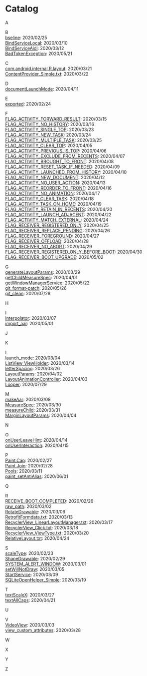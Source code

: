 # Catalog

A

B
<br/>
[bseline](https://github.com/afunx/AndroidDairy/blob/master/2020/02/25/baseline.txt):  2020/02/25
<br/>
[BindServiceLocal](https://github.com/afunx/AndroidDairy/blob/master/2020/03/10/BindServiceLocal.txt): 2020/03/10
<br/>
[BindServiceAidl](https://github.com/afunx/AndroidDairy/blob/master/2020/03/12/BindServiceAidl.txt): 2020/03/12
<br/>
[BadTokenException](https://github.com/afunx/AndroidDairy/blob/master/2020/05/21/BadTokenException.txt): 2020/05/21

C
<br/>
[com.android.internal.R.layout](https://github.com/afunx/AndroidDairy/blob/master/2020/03/21/com.android.internal.R.layout.txt):  2020/03/21
<br/>
[ContentProvider_Simple.txt](https://github.com/afunx/AndroidDairy/blob/master/2020/03/22/ContentProvider_Simple.txt):  2020/03/22

D
<br/>
[documentLaunchMode](https://github.com/afunx/AndroidDairy/blob/master/2020/04/11/documentLaunchMode.txt):  2020/04/11

E
<br/>
[exported](https://github.com/afunx/AndroidDairy/blob/master/2020/02/24/exported.txt):  2020/02/24

F
<br/>
[FLAG_ACTIVITY_FORWARD_RESULT](https://github.com/afunx/AndroidDairy/blob/master/2020/03/15/FLAG_ACTIVITY_FORWARD_RESULT.txt):  2020/03/15
<br/>
[FLAG_ACTIVITY_NO_HISTORY](https://github.com/afunx/AndroidDairy/blob/master/2020/03/16/FLAG_ACTIVITY_NO_HISTORY.txt):  2020/03/16
<br/>
[FLAG_ACTIVITY_SINGLE_TOP](https://github.com/afunx/AndroidDairy/blob/master/2020/03/23/FLAG_ACTIVITY_SINGLE_TOP.txt):  2020/03/23
<br/>
[FLAG_ACTIVITY_NEW_TASK](https://github.com/afunx/AndroidDairy/blob/master/2020/03/24/FLAG_ACTIVITY_NEW_TASK.txt):  2020/03/24
<br/>
[FLAG_ACTIVITY_MULTIPLE_TASK](https://github.com/afunx/AndroidDairy/blob/master/2020/03/25/FLAG_ACTIVITY_MULTIPLE_TASK.txt):  2020/03/25
<br/>
[FLAG_ACTIVITY_CLEAR_TOP](https://github.com/afunx/AndroidDairy/blob/master/2020/04/05/FLAG_ACTIVITY_CLEAR_TOP.txt):  2020/04/05
<br/>
[FLAG_ACTIVITY_PREVIOUS_IS_TOP](https://github.com/afunx/AndroidDairy/blob/master/2020/04/06/FLAG_ACTIVITY_PREVIOUS_IS_TOP.txt):  2020/04/06
<br/>
[FLAG_ACTIVITY_EXCLUDE_FROM_RECENTS](https://github.com/afunx/AndroidDairy/blob/master/2020/04/07/FLAG_ACTIVITY_EXCLUDE_FROM_RECENTS.txt): 2020/04/07
<br/>
[FLAG_ACTIVITY_BROUGHT_TO_FRONT](https://github.com/afunx/AndroidDairy/blob/master/2020/04/08/FLAG_ACTIVITY_BROUGHT_TO_FRONT.txt):  2020/04/08
<br/>
[FLAG_ACTIVITY_RESET_TASK_IF_NEEDED](https://github.com/afunx/AndroidDairy/blob/master/2020/04/09/FLAG_ACTIVITY_RESET_TASK_IF_NEEDED.txt):  2020/04/09
<br/>
[FLAG_ACTIVITY_LAUNCHED_FROM_HISTORY](https://github.com/afunx/AndroidDairy/blob/master/2020/04/10/FLAG_ACTIVITY_LAUNCHED_FROM_HISTORY.txt):  2020/04/10
<br/>
[FLAG_ACTIVITY_NEW_DOCUMENT](https://github.com/afunx/AndroidDairy/blob/master/2020/04/12/FLAG_ACTIVITY_NEW_DOCUMENT.txt):  2020/04/12
<br/>
[FLAG_ACTIVITY_NO_USER_ACTION](https://github.com/afunx/AndroidDairy/blob/master/2020/04/13/FLAG_ACTIVITY_NO_USER_ACTION.txt):  2020/04/13
<br/>
[FLAG_ACTIVITY_REORDER_TO_FRONT](https://github.com/afunx/AndroidDairy/blob/master/2020/04/16/FLAG_ACTIVITY_REORDER_TO_FRONT.txt):  2020/04/16
<br/>
[FLAG_ACTIVITY_NO_ANIMATION](https://github.com/afunx/AndroidDairy/blob/master/2020/04/17/FLAG_ACTIVITY_NO_ANIMATION.txt):  2020/04/17
<br/>
[FLAG_ACTIVITY_CLEAR_TASK](https://github.com/afunx/AndroidDairy/blob/master/2020/04/18/FLAG_ACTIVITY_CLEAR_TASK.txt):  2020/04/18
<br/>
[FLAG_ACTIVITY_TASK_ON_HOME](https://github.com/afunx/AndroidDairy/blob/master/2020/04/19/FLAG_ACTIVITY_TASK_ON_HOME.txt):  2020/04/19
<br/>
[FLAG_ACTIVITY_RETAIN_IN_RECENTS](https://github.com/afunx/AndroidDairy/blob/master/2020/04/20/FLAG_ACTIVITY_RETAIN_IN_RECENTS.txt):  2020/04/20
<br/>
[FLAG_ACTIVITY_LAUNCH_ADJACENT](https://github.com/afunx/AndroidDairy/blob/master/2020/04/22/FLAG_ACTIVITY_LAUNCH_ADJACENT.txt):  2020/04/22
<br/>
[FLAG_ACTIVITY_MATCH_EXTERNAL](https://github.com/afunx/AndroidDairy/blob/master/2020/04/24/FLAG_ACTIVITY_MATCH_EXTERNAL.txt):  2020/04/24
<br/>
[FLAG_RECEIVER_REGISTERED_ONLY](https://github.com/afunx/AndroidDairy/blob/master/2020/04/25/FLAG_RECEIVER_REGISTERED_ONLY.txt):  2020/04/25
<br/>
[FLAG_RECEIVER_REPLACE_PENDING](https://github.com/afunx/AndroidDairy/blob/master/2020/04/26/FLAG_RECEIVER_REPLACE_PENDING.txt):  2020/04/26
<br/>
[FLAG_RECEIVER_FOREGROUND](https://github.com/afunx/AndroidDairy/blob/master/2020/04/27/FLAG_RECEIVER_FOREGROUND.txt):  2020/04/27
<br/>
[FLAG_RECEIVER_OFFLOAD](https://github.com/afunx/AndroidDairy/blob/master/2020/04/28/FLAG_RECEIVER_OFFLOAD.txt):  2020/04/28
<br/>
[FLAG_RECEIVER_NO_ABORT](https://github.com/afunx/AndroidDairy/blob/master/2020/04/29/FLAG_RECEIVER_NO_ABORT.txt):  2020/04/29
<br/>
[FLAG_RECEIVER_REGISTERED_ONLY_BEFORE_BOOT](https://github.com/afunx/AndroidDairy/blob/master/2020/04/30/FLAG_RECEIVER_REGISTERED_ONLY_BEFORE_BOOT.txt): 2020/04/30
<br/>
[FLAG_RECEIVER_BOOT_UPGRADE](https://github.com/afunx/AndroidDairy/blob/master/2020/05/02/FLAG_RECEIVER_BOOT_UPGRADE.txt): 2020/05/02

G
<br/>
[generateLayoutParams](https://github.com/afunx/AndroidDairy/blob/master/2020/03/29/generateLayoutParams.txt):  2020/03/29
<br/>
[getChildMeasureSpec](https://github.com/afunx/AndroidDairy/blob/master/2020/04/01/getChildMeasureSpec.txt):  2020/04/01
<br/>
[getWindowManagerService](https://github.com/afunx/AndroidDairy/blob/master/2020/05/22/getWindowManagerService.txt):  2020/05/22
<br/>
[git_format-patch](https://github.com/afunx/AndroidDairy/blob/master/2020/05/26/git_format-patch.txt):  2020/05/26
<br/>
[git_clean](https://github.com/afunx/AndroidDairy/blob/master/2020/07/28/git_clean.txt):  2020/07/28

H

I
<br/>
[Interpolator](https://github.com/afunx/AndroidDairy/blob/master/2020/03/07/Interpolator.txt):  2020/03/07
<br/>
[import_aar](https://github.com/afunx/AndroidDairy/blob/master/2020/05/01/import_aar.txt):  2020/05/01

J

K

L
<br/>
[launch_mode](https://github.com/afunx/AndroidDairy/blob/master/2020/03/04/launch_mode.txt):  2020/03/04
<br/>
[ListView_ViewHolder](https://github.com/afunx/AndroidDairy/blob/master/2020/03/14/ListView_ViewHolder.txt):  2020/03/14
<br/>
[letterSpacing](https://github.com/afunx/AndroidDairy/blob/master/2020/03/26/letterSpacing.txt):  2020/03/26
<br/>
[LayoutParams](https://github.com/afunx/AndroidDairy/blob/master/2020/04/02/LayoutParams.txt):  2020/04/02
<br/>
[LayoutAnimationController](https://github.com/afunx/AndroidDairy/blob/master/2020/04/03/LayoutAnimationController.txt):  2020/04/03
<br/>
[Looper](https://github.com/afunx/AndroidDairy/blob/master/2020/07/29/Looper.txt):  2020/07/29

M
<br/>
[makeAar](https://github.com/afunx/AndroidDairy/blob/master/2020/03/08/makeAar.txt):  2020/03/08
<br/>
[MeasureSpec](https://github.com/afunx/AndroidDairy/blob/master/2020/03/30/MeasureSpec.txt):  2020/03/30
<br/>
[measureChild](https://github.com/afunx/AndroidDairy/blob/master/2020/03/31/measureChild.txt):  2020/03/31
<br/>
[MarginLayoutParams](https://github.com/afunx/AndroidDairy/blob/master/2020/04/04/MarginLayoutParams.txt):  2020/04/04

N

O
<br/>
[onUserLeaveHint](https://github.com/afunx/AndroidDairy/blob/master/2020/04/14/onUserLeaveHint.txt):  2020/04/14
<br/>
[onUserInteraction](https://github.com/afunx/AndroidDairy/blob/master/2020/04/15/onUserInteraction.txt):  2020/04/15

P
<br/>
[Paint.Cap](https://github.com/afunx/AndroidDairy/blob/master/2020/02/27/Paint.Cap.txt):  2020/02/27
<br/>
[Paint.Join](https://github.com/afunx/AndroidDairy/blob/master/2020/02/28/Paint.Join.txt):  2020/02/28
<br/>
[Pools](https://github.com/afunx/AndroidDairy/blob/master/2020/03/11/Pools.txt):  2020/03/11
<br/>
[paint_setAntiAlias](https://github.com/afunx/AndroidDairy/blob/master/2020/06/01/paint_setAntiAlias.txt):  2020/06/01

Q

R
<br/>
[RECEIVE_BOOT_COMPLETED](https://github.com/afunx/AndroidDairy/blob/master/2020/02/26/RECEIVE_BOOT_COMPLETED.txt):  2020/02/26
<br/>
[raw_path](https://github.com/afunx/AndroidDairy/blob/master/2020/03/02/raw_path.txt):  2020/03/02
<br/>
[RotateDrawable](https://github.com/afunx/AndroidDairy/blob/master/2020/03/06/RotateDrawable.txt): 2020/03/06
<br/>
[RetrofitFormdata.txt](https://github.com/afunx/AndroidDairy/blob/master/2020/03/13/RetrofitFormdata.txt):  2020/03/13
<br/>
[RecyclerView_LinearLayoutManager.txt](https://github.com/afunx/AndroidDairy/blob/master/2020/03/17/RecyclerView_LinearLayoutManager.txt):  2020/03/17
<br/>
[RecyclerView_Click.txt](https://github.com/afunx/AndroidDairy/blob/master/2020/03/18/RecyclerView_Click.txt):  2020/03/18
<br/>
[RecyclerView_ViewType.txt](https://github.com/afunx/AndroidDairy/blob/master/2020/03/20/RecyclerView_ViewType.txt):  2020/03/20
<br/>
[RelativeLayout.txt](https://github.com/afunx/AndroidDairy/blob/master/2020/04/24/FLAG_ACTIVITY_MATCH_EXTERNAL.txt):  2020/04/24

S
<br/>
[scaleType](https://github.com/afunx/AndroidDairy/blob/master/2020/02/23/scaleType.txt):  2020/02/23
<br/>
[ShapeDrawable](https://github.com/afunx/AndroidDairy/blob/master/2020/02/29/ShapeDrawable.txt):  2020/02/29
<br/>
[SYSTEM_ALERT_WINDOW](https://github.com/afunx/AndroidDairy/blob/master/2020/03/01/SYSTEM_ALERT_WINDOW.txt): 2020/03/01
<br/>
[setWillNotDraw](https://github.com/afunx/AndroidDairy/blob/master/2020/03/05/setWillNotDraw.txt):  2020/03/05
<br/>
[StartService](https://github.com/afunx/AndroidDairy/blob/master/2020/03/09/StartService.txt): 2020/03/09
<br/>
[SQLiteOpenHelper_Simple](https://github.com/afunx/AndroidDairy/blob/master/2020/03/19/SQLiteOpenHelper_Simple.txt): 2020/03/19

T
<br/>
[textScaleX](https://github.com/afunx/AndroidDairy/blob/master/2020/03/27/textScaleX.txt):  2020/03/27
<br/>
[textAllCaps](https://github.com/afunx/AndroidDairy/blob/master/2020/04/21/textAllCaps.txt):  2020/04/21

U

V
<br/>
[VideoView](https://github.com/afunx/AndroidDairy/blob/master/2020/03/03/VideoView.txt):  2020/03/03
<br/>
[view_custom_attributes](https://github.com/afunx/AndroidDairy/blob/master/2020/03/28/view_custom_attributes.txt):  2020/03/28

W

X

Y

Z

